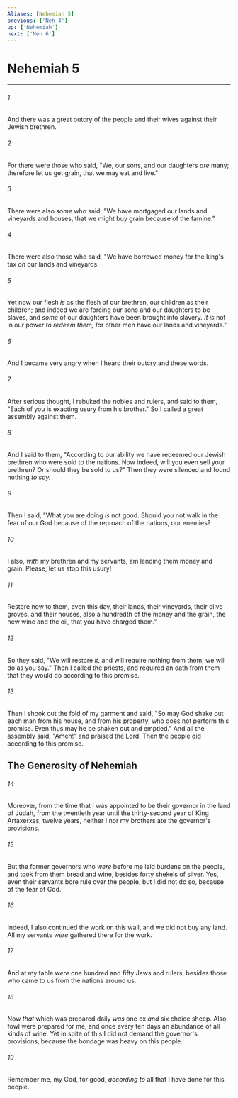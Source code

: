 ```yaml
---
Aliases: [Nehemiah 5]
previous: ['Neh 4']
up: ['Nehemiah']
next: ['Neh 6']
---
```

# Nehemiah 5

***


###### 1 
And there was a great outcry of the people and their wives against their Jewish brethren. 

###### 2 
For there were those who said, "We, our sons, and our daughters _are_ many; therefore let us get grain, that we may eat and live." 

###### 3 
There were also _some_ who said, "We have mortgaged our lands and vineyards and houses, that we might buy grain because of the famine." 

###### 4 
There were also those who said, "We have borrowed money for the king's tax _on_ our lands and vineyards. 

###### 5 
Yet now our flesh _is_ as the flesh of our brethren, our children as their children; and indeed we are forcing our sons and our daughters to be slaves, and _some_ of our daughters have been brought into slavery. _It is_ not in our power _to redeem them,_ for other men have our lands and vineyards." 

###### 6 
And I became very angry when I heard their outcry and these words. 

###### 7 
After serious thought, I rebuked the nobles and rulers, and said to them, "Each of you is exacting usury from his brother." So I called a great assembly against them. 

###### 8 
And I said to them, "According to our ability we have redeemed our Jewish brethren who were sold to the nations. Now indeed, will you even sell your brethren? Or should they be sold to us?" Then they were silenced and found nothing _to say._ 

###### 9 
Then I said, "What you are doing _is_ not good. Should you not walk in the fear of our God because of the reproach of the nations, our enemies? 

###### 10 
I also, _with_ my brethren and my servants, am lending them money and grain. Please, let us stop this usury! 

###### 11 
Restore now to them, even this day, their lands, their vineyards, their olive groves, and their houses, also a hundredth of the money and the grain, the new wine and the oil, that you have charged them." 

###### 12 
So they said, "We will restore _it,_ and will require nothing from them; we will do as you say." Then I called the priests, and required an oath from them that they would do according to this promise. 

###### 13 
Then I shook out the fold of my garment and said, "So may God shake out each man from his house, and from his property, who does not perform this promise. Even thus may he be shaken out and emptied." And all the assembly said, "Amen!" and praised the Lord. Then the people did according to this promise.

## The Generosity of Nehemiah 

###### 14 
Moreover, from the time that I was appointed to be their governor in the land of Judah, from the twentieth year until the thirty-second year of King Artaxerxes, twelve years, neither I nor my brothers ate the governor's provisions. 

###### 15 
But the former governors who _were_ before me laid burdens on the people, and took from them bread and wine, besides forty shekels of silver. Yes, even their servants bore rule over the people, but I did not do so, because of the fear of God. 

###### 16 
Indeed, I also continued the work on this wall, and we did not buy any land. All my servants _were_ gathered there for the work. 

###### 17 
And at my table _were_ one hundred and fifty Jews and rulers, besides those who came to us from the nations around us. 

###### 18 
Now _that_ which was prepared daily _was_ one ox _and_ six choice sheep. Also fowl were prepared for me, and once every ten days an abundance of all kinds of wine. Yet in spite of this I did not demand the governor's provisions, because the bondage was heavy on this people. 

###### 19 
Remember me, my God, for good, _according to_ all that I have done for this people.
